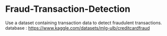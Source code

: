 # Fraud-Transaction-Detection
Use a dataset containing transaction data to detect fraudulent transactions.
database  : https://www.kaggle.com/datasets/mlg-ulb/creditcardfraud
